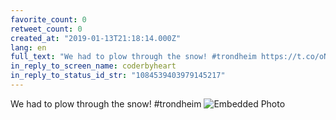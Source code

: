 ```yaml
---
favorite_count: 0
retweet_count: 0
created_at: "2019-01-13T21:18:14.000Z"
lang: en
full_text: "We had to plow through the snow! #trondheim https://t.co/oNIcs2kbK5"
in_reply_to_screen_name: coderbyheart
in_reply_to_status_id_str: "1084539403979145217"
---
```


We had to plow through the snow! #trondheim
![Embedded Photo](https://twitter-media-coderbyheart.s3.eu-north-1.amazonaws.com/1084560276123500544-Dw0h0NnXcAInKj1.jpg)
